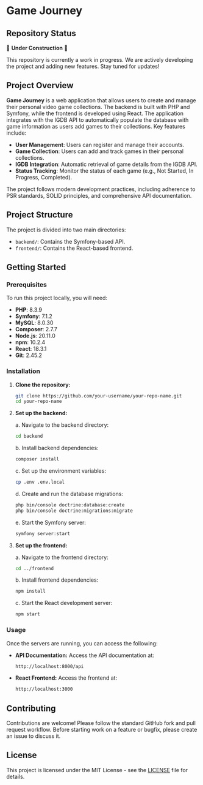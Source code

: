 # Game Journey

## Repository Status

🚧 **Under Construction** 🚧

This repository is currently a work in progress. We are actively developing the project and adding new features. Stay tuned for updates!

## Project Overview

**Game Journey** is a web application that allows users to create and manage their personal video game collections. The backend is built with PHP and Symfony, while the frontend is developed using React. The application integrates with the IGDB API to automatically populate the database with game information as users add games to their collections. Key features include:

- **User Management**: Users can register and manage their accounts.
- **Game Collection**: Users can add and track games in their personal collections.
- **IGDB Integration**: Automatic retrieval of game details from the IGDB API.
- **Status Tracking**: Monitor the status of each game (e.g., Not Started, In Progress, Completed).

The project follows modern development practices, including adherence to PSR standards, SOLID principles, and comprehensive API documentation.

## Project Structure

The project is divided into two main directories:

- `backend/`: Contains the Symfony-based API.
- `frontend/`: Contains the React-based frontend.

## Getting Started

### Prerequisites

To run this project locally, you will need:

- **PHP**: 8.3.9
- **Symfony**: 7.1.2
- **MySQL**: 8.0.30
- **Composer**: 2.7.7
- **Node.js**: 20.11.0
- **npm**: 10.2.4
- **React**: 18.3.1
- **Git**: 2.45.2

### Installation

1. **Clone the repository:**

    ```sh
    git clone https://github.com/your-username/your-repo-name.git
    cd your-repo-name
    ```

2. **Set up the backend:**

    a. Navigate to the backend directory:

    ```sh
    cd backend
    ```

    b. Install backend dependencies:

    ```sh
    composer install
    ```

    c. Set up the environment variables:

    ```sh
    cp .env .env.local
    ```

    d. Create and run the database migrations:

    ```sh
    php bin/console doctrine:database:create
    php bin/console doctrine:migrations:migrate
    ```

    e. Start the Symfony server:

    ```sh
    symfony server:start
    ```

3. **Set up the frontend:**

    a. Navigate to the frontend directory:

    ```sh
    cd ../frontend
    ```

    b. Install frontend dependencies:

    ```sh
    npm install
    ```

    c. Start the React development server:

    ```sh
    npm start
    ```

### Usage

Once the servers are running, you can access the following:

- **API Documentation:** Access the API documentation at:
  
    ```bash
    http://localhost:8000/api
    ```

- **React Frontend:** Access the frontend at:
  
    ```bash
    http://localhost:3000
    ```

## Contributing

Contributions are welcome! Please follow the standard GitHub fork and pull request workflow. Before starting work on a feature or bugfix, please create an issue to discuss it.

## License

This project is licensed under the MIT License - see the [LICENSE](LICENSE) file for details.
